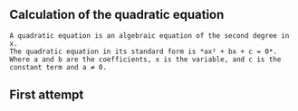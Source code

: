 
Calculation of the quadratic equation
---

    A quadratic equation is an algebraic equation of the second degree in x.
    The quadratic equation in its standard form is *ax² + bx + c = 0*.
    Where a and b are the coefficients, x is the variable, and c is the constant term and a ≠ 0.

First attempt
---

![]()
